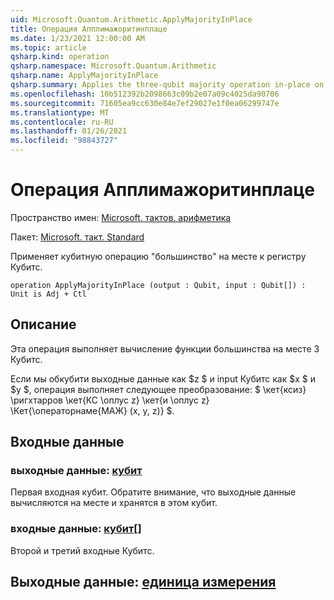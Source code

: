 ```yaml
---
uid: Microsoft.Quantum.Arithmetic.ApplyMajorityInPlace
title: Операция Апплимажоритинплаце
ms.date: 1/23/2021 12:00:00 AM
ms.topic: article
qsharp.kind: operation
qsharp.namespace: Microsoft.Quantum.Arithmetic
qsharp.name: ApplyMajorityInPlace
qsharp.summary: Applies the three-qubit majority operation in-place on a register of qubits.
ms.openlocfilehash: 10b512392b2098663c09b2e07a09c4025da90706
ms.sourcegitcommit: 71605ea9cc630e84e7ef29027e1f0ea06299747e
ms.translationtype: MT
ms.contentlocale: ru-RU
ms.lasthandoff: 01/26/2021
ms.locfileid: "98843727"
---
```

# <a name="applymajorityinplace-operation"></a>Операция Апплимажоритинплаце

Пространство имен: [Microsoft. тактов. арифметика](xref:Microsoft.Quantum.Arithmetic)

Пакет: [Microsoft. такт. Standard](https://nuget.org/packages/Microsoft.Quantum.Standard)


Применяет кубитную операцию "большинство" на месте к регистру Кубитс.

```qsharp
operation ApplyMajorityInPlace (output : Qubit, input : Qubit[]) : Unit is Adj + Ctl
```


## <a name="description"></a>Описание

Эта операция выполняет вычисление функции большинства на месте 3 Кубитс.

Если мы обкубити выходные данные как $z $ и input Кубитс как $x $ и $y $, операция выполняет следующее преобразование: $ \кет{ксиз} \ригхтарров \кет{КС \оплус z} \кет{и \оплус z} \Кет{\операторнаме{МАЖ} (x, y, z)} $.

## <a name="input"></a>Входные данные

### <a name="output--qubit"></a>выходные данные: [кубит](xref:microsoft.quantum.lang-ref.qubit)

Первая входная кубит. Обратите внимание, что выходные данные вычисляются на месте и хранятся в этом кубит.


### <a name="input--qubit"></a>входные данные: [кубит](xref:microsoft.quantum.lang-ref.qubit)[]

Второй и третий входные Кубитс.



## <a name="output--unit"></a>Выходные данные: [единица измерения](xref:microsoft.quantum.lang-ref.unit)

